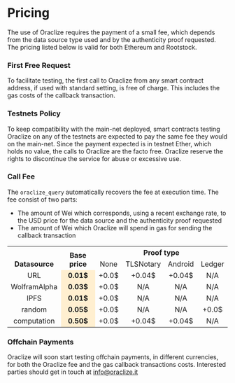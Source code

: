 # Pricing
The use of Oraclize requires the payment of a small fee, which depends from the data source type used and by the authenticity proof requested. The pricing listed below is valid for both Ethereum and Rootstock.

### First Free Request

To facilitate testing, the first call to Oraclize from any smart contract address, if used with standard setting, is free of charge. This includes the gas costs of the callback transaction.

### Testnets Policy
To keep compatibility with the main-net deployed, smart contracts testing Oraclize on any of the testnets are expected to pay the same fee they would on the main-net. Since the payment expected is in testnet Ether, which holds no value, the calls to Oraclize are the facto free.
Oraclize reserve the rights to discontinue the service for abuse or excessive use.

### Call Fee
The `oraclize_query` automatically recovers the fee at execution time. The fee consist of two parts:

* The amount of Wei which corresponds, using a recent exchange rate, to the USD price for the data source and the authenticity proof requested
* The amount of Wei which Oraclize will spend in gas for sending the callback transaction

<style type="text/css">
	tr, td, th {
		text-align: center !important;
		vertical-align: middle !important;
	}
</style>

<table>
  <tr>
    <th rowspan="2" style="vertical-align: bottom !important;">Datasource</th>
    <th rowspan="2" style="vertical-align: bottom !important;">Base price</th>
    <th colspan="4">Proof type</th>
  </tr>
  <tr>
    <td>None</td>
    <td>TLSNotary</td>
    <td>Android</td>
    <td>Ledger</td>
  </tr>
  <tr>
    <td>URL</td>
    <td style="background-color:#FFEFD0;font-weight: 700;">0.01$</td>
    <td>+0.0$</td>
    <td>+0.04$</td>
    <td>+0.04$</td>
    <td>N/A</td>
  </tr>
  <tr>
    <td>WolframAlpha</td>
    <td style="background-color:#FFEFD0;font-weight: 700;">0.03$</td>
    <td>+0.0$</td>
    <td>N/A</td>
    <td>N/A</td>
    <td>N/A</td>
  </tr>
  <tr>
    <td>IPFS</td>
    <td style="background-color:#FFEFD0;font-weight: 700;">0.01$</td>
    <td>+0.0$</td>
    <td>N/A</td>
    <td>N/A</td>
    <td>N/A</td>
  </tr>
  <tr>
    <td>random</td>
    <td style="background-color:#FFEFD0;font-weight: 700;">0.05$</td>
    <td>+0.0$</td>
    <td>N/A</td>
    <td>N/A</td>
    <td>+0.0$</td>
  </tr>
  <tr>
    <td>computation</td>
    <td style="background-color:#FFEFD0;font-weight: 700;">0.50$</td>
    <td>+0.0$</td>
    <td>+0.04$</td>
    <td>+0.04$</td>
    <td>N/A</td>
  </tr>
</table>

### Offchain Payments
Oraclize will soon start testing offchain payments, in different currencies, for both the Oraclize fee and the gas callback transactions costs. Interested parties should get in touch at info@oraclize.it
